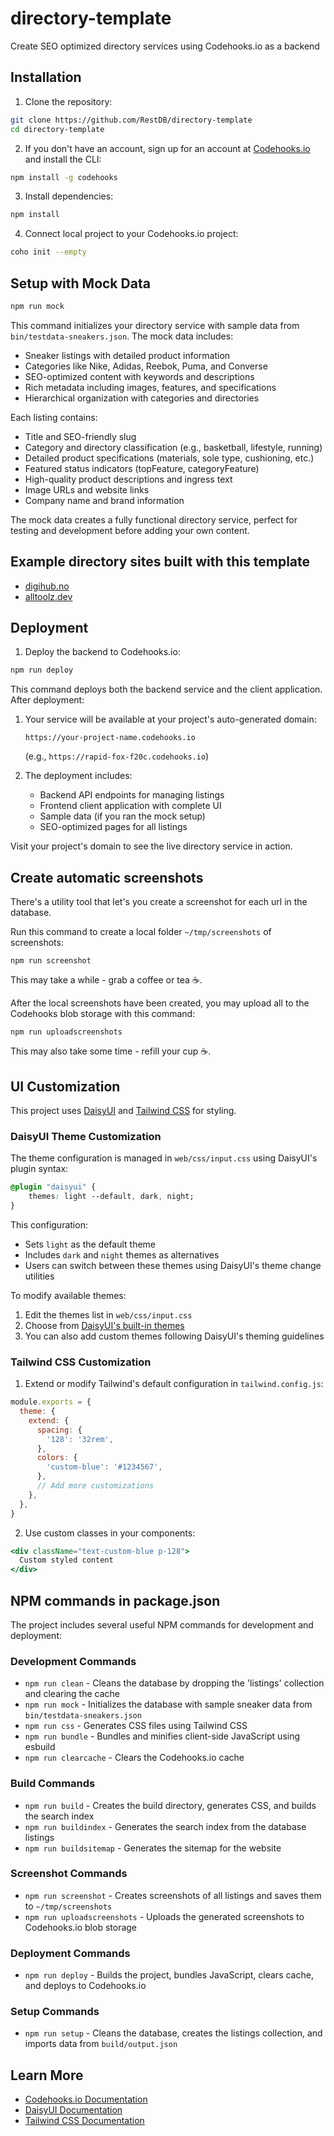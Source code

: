 # directory-template
Create SEO optimized directory services using Codehooks.io as a backend

## Installation

1. Clone the repository:
```bash
git clone https://github.com/RestDB/directory-template
cd directory-template
```

2. If you don't have an account, sign up for an account at [Codehooks.io](https://account.codehooks.io/login?signup) and install the CLI:
```bash
npm install -g codehooks
```

3. Install dependencies:
```bash
npm install
```

4. Connect local project to your Codehooks.io project:
```bash
coho init --empty
```

## Setup with Mock Data

```bash
npm run mock
```

This command initializes your directory service with sample data from `bin/testdata-sneakers.json`. The mock data includes:

- Sneaker listings with detailed product information
- Categories like Nike, Adidas, Reebok, Puma, and Converse
- SEO-optimized content with keywords and descriptions
- Rich metadata including images, features, and specifications
- Hierarchical organization with categories and directories

Each listing contains:
- Title and SEO-friendly slug
- Category and directory classification (e.g., basketball, lifestyle, running)
- Detailed product specifications (materials, sole type, cushioning, etc.)
- Featured status indicators (topFeature, categoryFeature)
- High-quality product descriptions and ingress text
- Image URLs and website links
- Company name and brand information

The mock data creates a fully functional directory service, perfect for testing and development before adding your own content.

## Example directory sites built with this template

- [digihub.no](https://digihub.no)
- [alltoolz.dev](https://alltoolz.dev)

## Deployment

1. Deploy the backend to Codehooks.io:
```bash
npm run deploy
```

This command deploys both the backend service and the client application. After deployment:

1. Your service will be available at your project's auto-generated domain:
   ```
   https://your-project-name.codehooks.io
   ```
   (e.g., `https://rapid-fox-f20c.codehooks.io`)

2. The deployment includes:
   - Backend API endpoints for managing listings
   - Frontend client application with complete UI
   - Sample data (if you ran the mock setup)
   - SEO-optimized pages for all listings

Visit your project's domain to see the live directory service in action.

## Create automatic screenshots
There's a utility tool that let's you create a screenshot for each url in the database.

Run this command to create a local folder `~/tmp/screenshots` of screenshots:
```
npm run screenshot  
```

This may take a while - grab a coffee or tea ☕️.

After the local screenshots have been created, you may upload all to the Codehooks blob storage with this command:

```
npm run uploadscreenshots
```

This may also take some time - refill your cup ☕️.

## UI Customization

This project uses [DaisyUI](https://daisyui.com/) and [Tailwind CSS](https://tailwindcss.com/) for styling.

### DaisyUI Theme Customization

The theme configuration is managed in `web/css/input.css` using DaisyUI's plugin syntax:

```css
@plugin "daisyui" {
    themes: light --default, dark, night;
}
```

This configuration:
- Sets `light` as the default theme
- Includes `dark` and `night` themes as alternatives
- Users can switch between these themes using DaisyUI's theme change utilities

To modify available themes:
1. Edit the themes list in `web/css/input.css`
2. Choose from [DaisyUI's built-in themes](https://daisyui.com/docs/themes/)
3. You can also add custom themes following DaisyUI's theming guidelines

### Tailwind CSS Customization

1. Extend or modify Tailwind's default configuration in `tailwind.config.js`:
```javascript
module.exports = {
  theme: {
    extend: {
      spacing: {
        '128': '32rem',
      },
      colors: {
        'custom-blue': '#1234567',
      },
      // Add more customizations
    },
  },
}
```

2. Use custom classes in your components:
```jsx
<div className="text-custom-blue p-128">
  Custom styled content
</div>
```

## NPM commands in package.json

The project includes several useful NPM commands for development and deployment:

### Development Commands
- `npm run clean` - Cleans the database by dropping the 'listings' collection and clearing the cache
- `npm run mock` - Initializes the database with sample sneaker data from `bin/testdata-sneakers.json`
- `npm run css` - Generates CSS files using Tailwind CSS
- `npm run bundle` - Bundles and minifies client-side JavaScript using esbuild
- `npm run clearcache` - Clears the Codehooks.io cache

### Build Commands
- `npm run build` - Creates the build directory, generates CSS, and builds the search index
- `npm run buildindex` - Generates the search index from the database listings
- `npm run buildsitemap` - Generates the sitemap for the website

### Screenshot Commands
- `npm run screenshot` - Creates screenshots of all listings and saves them to `~/tmp/screenshots`
- `npm run uploadscreenshots` - Uploads the generated screenshots to Codehooks.io blob storage

### Deployment Commands
- `npm run deploy` - Builds the project, bundles JavaScript, clears cache, and deploys to Codehooks.io

### Setup Commands
- `npm run setup` - Cleans the database, creates the listings collection, and imports data from `build/output.json`

## Learn More

- [Codehooks.io Documentation](https://codehooks.io/docs)
- [DaisyUI Documentation](https://daisyui.com/docs/install/)
- [Tailwind CSS Documentation](https://tailwindcss.com/docs)



